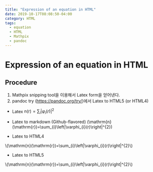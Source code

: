 ```yaml
---
title: "Expression of an equation in HTML"
date: 2019-10-17T08:08:50-04:00
category: HTML
tags:
  - equation
  - HTML
  - Mathpix
  - pandoc
---
```


# Expression of an equation in HTML

## Procedure

1. Mathpix snipping tool을 이용해서 Latex form을 얻어낸다.
2. pandoc try (https://pandoc.org/try/)에서 Latex to HTML5 (or HTML4)


* Latex
$\mathrm{n}(\mathrm{r})=\sum_{i}\left|\varphi_{i}(r)\right|^{2}$

* Latex to markdown (Github-flavored)
\(\mathrm{n}(\mathrm{r})=\sum_{i}\left|\varphi_{i}(r)\right|^{2}\)

* Latex to HTML4
<p><span class="math inline">\(\mathrm{n}(\mathrm{r})=\sum_{i}\left|\varphi_{i}(r)\right|^{2}\)</span></p>

* Latex to HTML5
<p><span class="math inline">\(\mathrm{n}(\mathrm{r})=\sum_{i}\left|\varphi_{i}(r)\right|^{2}\)</span></p>

